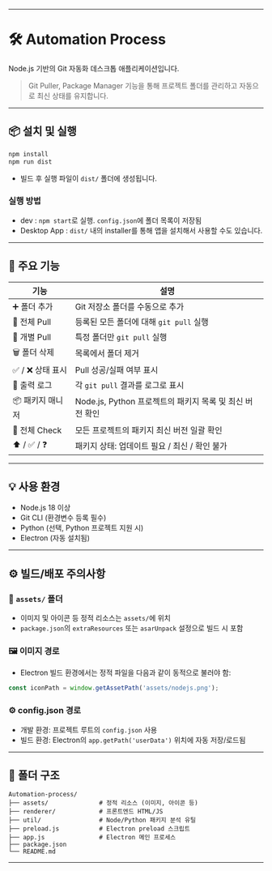 
---

# 🛠 Automation Process

Node.js 기반의 Git 자동화 데스크톱 애플리케이션입니다.

> Git Puller, Package Manager 기능을 통해 프로젝트 폴더를 관리하고 자동으로 최신 상태를 유지합니다.

---

## 📦 설치 및 실행

```bash
npm install
npm run dist
```

* 빌드 후 실행 파일이 `dist/` 폴더에 생성됩니다.
### 실행 방법
* dev : `npm start`로 실행. `config.json`에 폴더 목록이 저장됨
* Desktop App : `dist/` 내의 installer를 통해 앱을 설치해서 사용할 수도 있습니다.
---

## 🧩 주요 기능

| 기능          | 설명                                      |
| ----------- | --------------------------------------- |
| ➕ 폴더 추가     | Git 저장소 폴더를 수동으로 추가                     |
| 🔁 전체 Pull  | 등록된 모든 폴더에 대해 `git pull` 실행             |
| 🔄 개별 Pull  | 특정 폴더만 `git pull` 실행                    |
| 🗑️ 폴더 삭제   | 목록에서 폴더 제거                              |
| ✅ / ❌ 상태 표시 | Pull 성공/실패 여부 표시                        |
| 📄 출력 로그    | 각 `git pull` 결과를 로그로 표시                 |
| 📦 패키지 매니저  | Node.js, Python 프로젝트의 패키지 목록 및 최신 버전 확인 |
| 🔁 전체 Check | 모든 프로젝트의 패키지 최신 버전 일괄 확인                |
| ⬆️ / ✅ / ❓  | 패키지 상태: 업데이트 필요 / 최신 / 확인 불가            |

---

## 💡 사용 환경

* Node.js 18 이상
* Git CLI (환경변수 등록 필수)
* Python (선택, Python 프로젝트 지원 시)
* Electron (자동 설치됨)

---

## ⚙️ 빌드/배포 주의사항

### 📁 `assets/` 폴더

* 이미지 및 아이콘 등 정적 리소스는 `assets/`에 위치
* `package.json`의 `extraResources` 또는 `asarUnpack` 설정으로 빌드 시 포함

### 🖼 이미지 경로

* Electron 빌드 환경에서는 정적 파일을 다음과 같이 동적으로 불러야 함:

```js
const iconPath = window.getAssetPath('assets/nodejs.png');
```

### ⚙️ config.json 경로

* 개발 환경: 프로젝트 루트의 `config.json` 사용
* 빌드 환경: Electron의 `app.getPath('userData')` 위치에 자동 저장/로드됨

---

## 📁 폴더 구조

```
Automation-process/
├── assets/              # 정적 리소스 (이미지, 아이콘 등)
├── renderer/            # 프론트엔드 HTML/JS
├── util/                # Node/Python 패키지 분석 유틸
├── preload.js           # Electron preload 스크립트
├── app.js               # Electron 메인 프로세스
├── package.json
└── README.md
```

---
